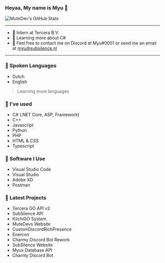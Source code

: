### Heyaa, My name is Myu 👋
  
![MuteDev's GitHub Stats](https://github-readme-stats.vercel.app/api?username=mutedev&show_icons=true&hide_border=true&theme=jolly)

---

- 🎒 Intern at Tercera B.V.
- 💜 Learning more about C#
- 💌 Feel free to contact me on Discord at Myu#0001 or send me an email at myu@subsilence.nl


---

### 💬 Spoken Languages
- Dutch
- English
> Learning more languages

### 💜 I've used
- C# (.NET Core, ASP, Framework)
- C++
- Javascript
- Python 
- PHP
- HTML & CSS
- Typescript

### 💙 Software I Use
- Visual Studio Code 
- Visual Studio
- Adobe XD
- Postman


### 📕 Latest Projects
- Tercera GO API v2
- SubSilence API
- KiichiGO System
- MuteDevs Website
- CustomDiscordRichPresence
- Enercon
- Charmy Discord Bot Rework
- SubSilence Website
- Myux Database API
- Charmy Discord Bot
